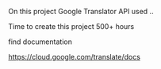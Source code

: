 On this project Google Translator API used ..

Time to create this project 500+ hours 

find documentation 

https://cloud.google.com/translate/docs
